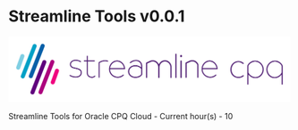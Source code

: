 # Streamline Tools v0.0.1

![Logo](SLCPQ_LOGO_SITE.png)

Streamline Tools for Oracle CPQ Cloud - Current hour(s) - 10